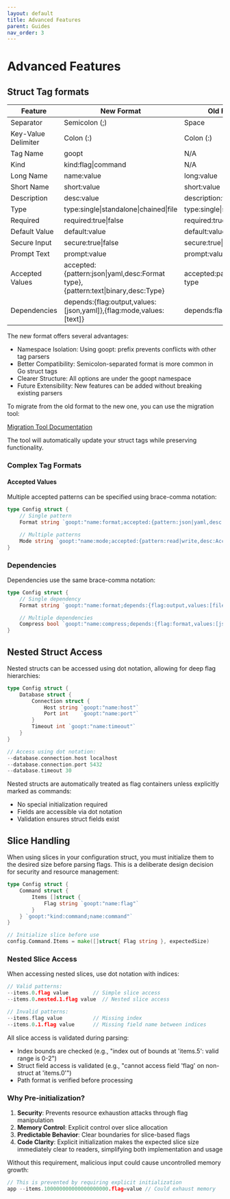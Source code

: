 ```yaml
---
layout: default
title: Advanced Features
parent: Guides
nav_order: 3
---
```


# Advanced Features

## Struct Tag formats

| Feature | New Format | Old Format (Deprecated) |
|---------|------------|------------------------|
| Separator | Semicolon (;) | Space |
| Key-Value Delimiter | Colon (:) | Colon (:) |
| Tag Name | goopt | N/A |
| Kind | kind:flag\|command | N/A |
| Long Name | name:value | long:value |
| Short Name | short:value | short:value |
| Description | desc:value | description:value |
| Type | type:single\|standalone\|chained\|file | type:single\|standalone\|chained\|file |
| Required | required:true\|false | required:true\|false |
| Default Value | default:value | default:value |
| Secure Input | secure:true\|false | secure:true\|false |
| Prompt Text | prompt:value | prompt:value |
| Accepted Values | accepted:{pattern:json\|yaml,desc:Format type},{pattern:text\|binary,desc:Type} | accepted:pattern:json\|yaml,desc:Format type |
| Dependencies | depends:{flag:output,values:[json,yaml]},{flag:mode,values:[text]} | depends:flag:output,values:[json,yaml] |

The new format offers several advantages:
- Namespace Isolation: Using goopt: prefix prevents conflicts with other tag parsers
- Better Compatibility: Semicolon-separated format is more common in Go struct tags
- Clearer Structure: All options are under the goopt namespace
- Future Extensibility: New features can be added without breaking existing parsers

To migrate from the old format to the new one, you can use the migration tool:

[Migration Tool Documentation](https://github.com/napalu/goopt/blob/main/migration/README.md)

The tool will automatically update your struct tags while preserving functionality.

### Complex Tag Formats

#### Accepted Values

Multiple accepted patterns can be specified using brace-comma notation:

```go
type Config struct {
    // Single pattern
    Format string `goopt:"name:format;accepted:{pattern:json|yaml,desc:Output format}"`

    // Multiple patterns
    Mode string `goopt:"name:mode;accepted:{pattern:read|write,desc:Access mode},{pattern:sync|async,desc:Operation mode}"`
}
```

### Dependencies
Dependencies use the same brace-comma notation:

```go
type Config struct {
    // Single dependency
    Format string `goopt:"name:format;depends:{flag:output,values:[file,dir]}"`

    // Multiple dependencies
    Compress bool `goopt:"name:compress;depends:{flag:format,values:[json]},{flag:output,values:[file,dir]}"`
}
```

## Nested Struct Access

Nested structs can be accessed using dot notation, allowing for deep flag hierarchies:

```go
type Config struct {
    Database struct {
        Connection struct {
            Host string `goopt:"name:host"`
            Port int    `goopt:"name:port"`
        }
        Timeout int `goopt:"name:timeout"`
    }
}

// Access using dot notation:
--database.connection.host localhost
--database.connection.port 5432
--database.timeout 30
```

Nested structs are automatically treated as flag containers unless explicitly marked as commands:
- No special initialization required
- Fields are accessible via dot notation
- Validation ensures struct fields exist


## Slice Handling

When using slices in your configuration struct, you must initialize them to the desired size before parsing flags. This is a deliberate design decision for security and resource management:

```go
type Config struct {
    Command struct {
        Items []struct {
            Flag string `goopt:"name:flag"`
        }
    } `goopt:"kind:command;name:command"`
}

// Initialize slice before use
config.Command.Items = make([]struct{ Flag string }, expectedSize)
```

### Nested Slice Access

When accessing nested slices, use dot notation with indices:
```go
// Valid patterns:
--items.0.flag value        // Simple slice access
--items.0.nested.1.flag value  // Nested slice access

// Invalid patterns:
--items.flag value          // Missing index
--items.0.1.flag value      // Missing field name between indices
```

All slice access is validated during parsing:
- Index bounds are checked (e.g., "index out of bounds at 'items.5': valid range is 0-2")
- Struct field access is validated (e.g., "cannot access field 'flag' on non-struct at 'items.0'")
- Path format is verified before processing

### Why Pre-initialization?

1. **Security**: Prevents resource exhaustion attacks through flag manipulation
2. **Memory Control**: Explicit control over slice allocation
3. **Predictable Behavior**: Clear boundaries for slice-based flags
4. **Code Clarity**: Explicit initialization makes the expected slice size immediately clear to readers, simplifying both implementation and usage

Without this requirement, malicious input could cause uncontrolled memory growth:
```go
// This is prevented by requiring explicit initialization
app --items.100000000000000000000.flag=value // Could exhaust memory
``` 
